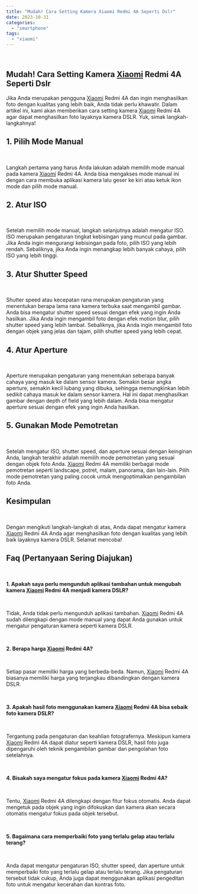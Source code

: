 ```yaml
---
title: "Mudah! Cara Setting Kamera Xiaomi Redmi 4A Seperti Dslr"
date: 2023-10-31
categories: 
  - "smartphone"
tags: 
  - "xiaomi"
---
```


 

## Mudah! Cara Setting Kamera [Xiaomi](https://ajiekusumadhany.com/gadget/smartphone/xiaomi/) Redmi 4A Seperti Dslr

Jika Anda merupakan pengguna [Xiaomi](https://ajiekusumadhany.com/gadget/smartphone/xiaomi/) Redmi 4A dan ingin menghasilkan foto dengan kualitas yang lebih baik, Anda tidak perlu khawatir. Dalam artikel ini, kami akan memberikan cara setting kamera [Xiaomi](https://ajiekusumadhany.com/gadget/smartphone/xiaomi/) Redmi 4A agar dapat menghasilkan foto layaknya kamera DSLR. Yuk, simak langkah-langkahnya!

## 1\. Pilih Mode Manual

 

Langkah pertama yang harus Anda lakukan adalah memilih mode manual pada kamera [Xiaomi](https://ajiekusumadhany.com/gadget/smartphone/xiaomi/) Redmi 4A. Anda bisa mengakses mode manual ini dengan cara membuka aplikasi kamera lalu geser ke kiri atau ketuk ikon mode dan pilih mode manual.

## 2\. Atur ISO

 

Setelah memilih mode manual, langkah selanjutnya adalah mengatur ISO. ISO merupakan pengaturan tingkat kebisingan yang muncul pada gambar. Jika Anda ingin mengurangi kebisingan pada foto, pilih ISO yang lebih rendah. Sebaliknya, jika Anda ingin menangkap lebih banyak cahaya, pilih ISO yang lebih tinggi.

## 3\. Atur Shutter Speed

 

Shutter speed atau kecepatan rana merupakan pengaturan yang menentukan berapa lama rana kamera terbuka saat mengambil gambar. Anda bisa mengatur shutter speed sesuai dengan efek yang ingin Anda hasilkan. Jika Anda ingin mengambil foto dengan efek motion blur, pilih shutter speed yang lebih lambat. Sebaliknya, jika Anda ingin mengambil foto dengan objek yang jelas dan tajam, pilih shutter speed yang lebih cepat.

## 4\. Atur Aperture

 

Aperture merupakan pengaturan yang menentukan seberapa banyak cahaya yang masuk ke dalam sensor kamera. Semakin besar angka aperture, semakin kecil lubang yang dibuka, sehingga memungkinkan lebih sedikit cahaya masuk ke dalam sensor kamera. Hal ini dapat menghasilkan gambar dengan depth of field yang lebih dalam. Anda bisa mengatur aperture sesuai dengan efek yang ingin Anda hasilkan.

## 5\. Gunakan Mode Pemotretan

 

Setelah mengatur ISO, shutter speed, dan aperture sesuai dengan keinginan Anda, langkah terakhir adalah memilih mode pemotretan yang sesuai dengan objek foto Anda. [Xiaomi](https://ajiekusumadhany.com/gadget/smartphone/xiaomi/) Redmi 4A memiliki berbagai mode pemotretan seperti landscape, potret, malam, panorama, dan lain-lain. Pilih mode pemotretan yang paling cocok untuk mengoptimalkan pengambilan foto Anda.

## Kesimpulan

 

Dengan mengikuti langkah-langkah di atas, Anda dapat mengatur kamera [Xiaomi](https://ajiekusumadhany.com/gadget/smartphone/xiaomi/) Redmi 4A Anda agar menghasilkan foto dengan kualitas yang lebih baik layaknya kamera DSLR. Selamat mencoba!

## Faq (Pertanyaan Sering Diajukan)

 

**1\. Apakah saya perlu mengunduh aplikasi tambahan untuk mengubah kamera [Xiaomi](https://ajiekusumadhany.com/gadget/smartphone/xiaomi/) Redmi 4A menjadi kamera DSLR?**

 

Tidak, Anda tidak perlu mengunduh aplikasi tambahan. [Xiaomi](https://ajiekusumadhany.com/gadget/smartphone/xiaomi/) Redmi 4A sudah dilengkapi dengan mode manual yang dapat Anda gunakan untuk mengatur pengaturan kamera seperti kamera DSLR.

 

**2\. Berapa harga [Xiaomi](https://ajiekusumadhany.com/gadget/smartphone/xiaomi/) Redmi 4A?**

 

Setiap pasar memiliki harga yang berbeda-beda. Namun, [Xiaomi](https://ajiekusumadhany.com/gadget/smartphone/xiaomi/) Redmi 4A biasanya memiliki harga yang terjangkau dibandingkan dengan kamera DSLR.

 

**3\. Apakah hasil foto menggunakan kamera [Xiaomi](https://ajiekusumadhany.com/gadget/smartphone/xiaomi/) Redmi 4A bisa sebaik foto kamera DSLR?**

 

Tergantung pada pengaturan dan keahlian fotografernya. Meskipun kamera [Xiaomi](https://ajiekusumadhany.com/gadget/smartphone/xiaomi/) Redmi 4A dapat diatur seperti kamera DSLR, hasil foto juga dipengaruhi oleh teknik pengambilan gambar dan pengolahan foto setelahnya.

 

**4\. Bisakah saya mengatur fokus pada kamera [Xiaomi](https://ajiekusumadhany.com/gadget/smartphone/xiaomi/) Redmi 4A?**

 

Tentu, [Xiaomi](https://ajiekusumadhany.com/gadget/smartphone/xiaomi/) Redmi 4A dilengkapi dengan fitur fokus otomatis. Anda dapat mengetuk pada objek yang ingin difokuskan dan kamera akan secara otomatis mengatur fokus pada objek tersebut.

 

**5\. Bagaimana cara memperbaiki foto yang terlalu gelap atau terlalu terang?**

 

Anda dapat mengatur pengaturan ISO, shutter speed, dan aperture untuk memperbaiki foto yang terlalu gelap atau terlalu terang. Jika pengaturan tersebut tidak cukup, Anda juga dapat menggunakan aplikasi pengeditan foto untuk mengatur kecerahan dan kontras foto.
